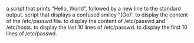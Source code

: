 a script that prints “Hello, World”, followed by a new line to the standard output.
script that displays a confused smiley "(Ôo)'.
to display the content of the /etc/passwd file.
to display the content of /etc/passwd and /etc/hosts.
to display the last 10 lines of /etc/passwd.
to display the first 10 lines of /etc/passwd.
